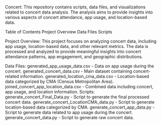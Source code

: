 Concert:
This repository contains scripts, data files, and visualizations related to concert data analysis. The analysis aims to provide insights into various aspects of concert attendance, app usage, and location-based data.

Table of Contents
Project Overview
Data Files
Scripts

Project Overview:
This project focuses on analyzing concert data, including app usage, location-based data, and other relevant metrics. The data is processed and analyzed to provide meaningful insights into concert attendance patterns, app engagement, and geographic distributions.

Data Files:
generated_app_usage_data.csv - Data on app usage during the concert.
generated_concert_data.csv - Main dataset containing concert-related information.
generated_location_cma_data.csv - Location-based data categorized by CMA (Census Metropolitan Area).
joined_concert_app_location_data.csv - Combined data including concert, app usage, and location information.
Scripts:
generate_concert_Final_Data.py - Script to generate the final processed concert data.
generate_concert_LocationCMA_data.py - Script to generate location-based data categorized by CMA.
generate_concert_app_data.py - Script to generate data related to app usage during the concert.
generate_concert_data.py - Script to generate raw concert data.
